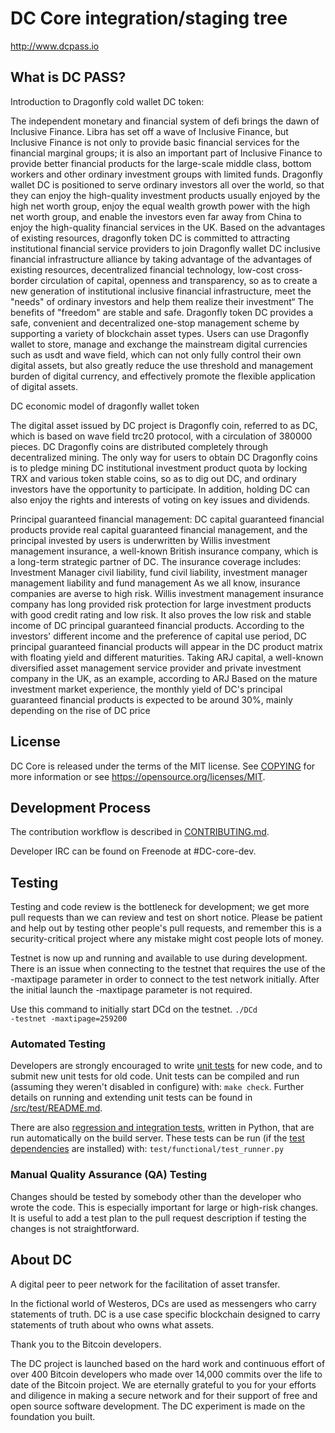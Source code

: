 DC Core integration/staging tree
=====================================

http://www.dcpass.io

What is DC PASS?
----------------

Introduction to Dragonfly cold wallet DC token:

The independent monetary and financial system of defi brings the dawn of Inclusive Finance. Libra has set off a wave of Inclusive Finance, but Inclusive Finance is not only to provide basic financial services for the financial marginal groups; it is also an important part of Inclusive Finance to provide better financial products for the large-scale middle class, bottom workers and other ordinary investment groups with limited funds. Dragonfly wallet DC is positioned to serve ordinary investors all over the world, so that they can enjoy the high-quality investment products usually enjoyed by the high net worth group, enjoy the equal wealth growth power with the high net worth group, and enable the investors even far away from China to enjoy the high-quality financial services in the UK. Based on the advantages of existing resources, dragonfly token DC is committed to attracting institutional financial service providers to join Dragonfly wallet DC inclusive financial infrastructure alliance by taking advantage of the advantages of existing resources, decentralized financial technology, low-cost cross-border circulation of capital, openness and transparency, so as to create a new generation of institutional inclusive financial infrastructure, meet the "needs" of ordinary investors and help them realize their investment“ The benefits of "freedom" are stable and safe. Dragonfly token DC provides a safe, convenient and decentralized one-stop management scheme by supporting a variety of blockchain asset types. Users can use Dragonfly wallet to store, manage and exchange the mainstream digital currencies such as usdt and wave field, which can not only fully control their own digital assets, but also greatly reduce the use threshold and management burden of digital currency, and effectively promote the flexible application of digital assets.



DC economic model of dragonfly wallet token

The digital asset issued by DC project is Dragonfly coin, referred to as DC, which is based on wave field trc20 protocol, with a circulation of 380000 pieces. DC Dragonfly coins are distributed completely through decentralized mining. The only way for users to obtain DC Dragonfly coins is to pledge mining DC institutional investment product quota by locking TRX and various token stable coins, so as to dig out DC, and ordinary investors have the opportunity to participate. In addition, holding DC can also enjoy the rights and interests of voting on key issues and dividends.



Principal guaranteed financial management: DC capital guaranteed financial products provide real capital guaranteed financial management, and the principal invested by users is underwritten by Willis investment management insurance, a well-known British insurance company, which is a long-term strategic partner of DC. The insurance coverage includes: Investment Manager civil liability, fund civil liability, investment manager management liability and fund management As we all know, insurance companies are averse to high risk. Willis investment management insurance company has long provided risk protection for large investment products with good credit rating and low risk. It also proves the low risk and stable income of DC principal guaranteed financial products. According to the investors' different income and the preference of capital use period, DC principal guaranteed financial products will appear in the DC product matrix with floating yield and different maturities. Taking ARJ capital, a well-known diversified asset management service provider and private investment company in the UK, as an example, according to ARJ Based on the mature investment market experience, the monthly yield of DC's principal guaranteed financial products is expected to be around 30%, mainly depending on the rise of DC price

License
-------

DC Core is released under the terms of the MIT license. See [COPYING](COPYING) for more
information or see https://opensource.org/licenses/MIT.

Development Process
-------------------

The contribution workflow is described in [CONTRIBUTING.md](CONTRIBUTING.md).

Developer IRC can be found on Freenode at #DC-core-dev.

Testing
-------

Testing and code review is the bottleneck for development; we get more pull
requests than we can review and test on short notice. Please be patient and help out by testing
other people's pull requests, and remember this is a security-critical project where any mistake might cost people
lots of money.

Testnet is now up and running and available to use during development. There is an issue when connecting to the testnet that requires the use of the -maxtipage parameter in order to connect to the test network initially. After the initial launch the -maxtipage parameter is not required.

Use this command to initially start DCd on the testnet. <code>./DCd -testnet -maxtipage=259200</code>

### Automated Testing

Developers are strongly encouraged to write [unit tests](src/test/README.md) for new code, and to
submit new unit tests for old code. Unit tests can be compiled and run
(assuming they weren't disabled in configure) with: `make check`. Further details on running
and extending unit tests can be found in [/src/test/README.md](/src/test/README.md).

There are also [regression and integration tests](/test), written
in Python, that are run automatically on the build server.
These tests can be run (if the [test dependencies](/test) are installed) with: `test/functional/test_runner.py`


### Manual Quality Assurance (QA) Testing

Changes should be tested by somebody other than the developer who wrote the
code. This is especially important for large or high-risk changes. It is useful
to add a test plan to the pull request description if testing the changes is
not straightforward.


About DC
----------------
A digital peer to peer network for the facilitation of asset transfer.



In the fictional world of Westeros, DCs are used as messengers who carry statements of truth. DC is a use case specific blockchain designed to carry statements of truth about who owns what assets. 



Thank you to the Bitcoin developers. 

The DC project is launched based on the hard work and continuous effort of over 400 Bitcoin developers who made over 14,000 commits over the life to date of the Bitcoin project. We are eternally grateful to you for your efforts and diligence in making a secure network and for their support of free and open source software development.  The DC experiment is made on the foundation you built.
